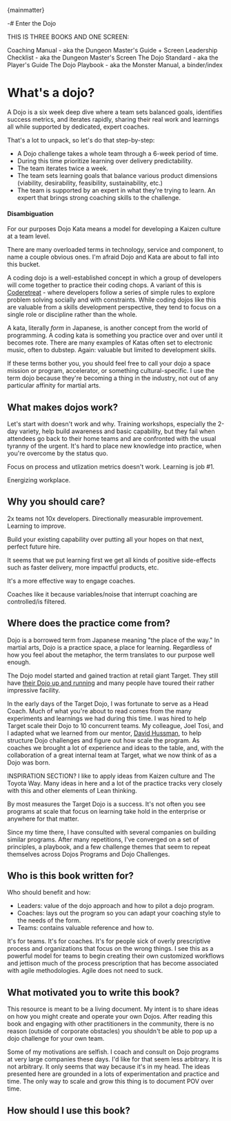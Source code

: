 {mainmatter}

-# Enter the Dojo

THIS IS THREE BOOKS AND ONE SCREEN:

Coaching Manual - aka the Dungeon Master's Guide + Screen
Leadership Checklist - aka the Dungeon Master's Screen
The Dojo Standard - aka the Player's Guide
The Dojo Playbook - aka the Monster Manual, a binder/index

# What's a dojo?

A Dojo is a six week deep dive where a team sets balanced goals, identifies success metrics, and iterates rapidly, sharing their real work and learnings all while supported by dedicated, expert coaches.

That's a lot to unpack, so let's do that step-by-step:

- A Dojo challenge takes a whole team through a 6-week period of time.
- During this time prioritize learning over delivery predictability.
- The team iterates twice a week.
- The team sets learning goals that balance various product dimensions (viability, desirability, feasibility, sustainability, etc.)
- The team is supported by an expert in what they're trying to learn. An expert that brings strong coaching skills to the challenge.

#### Disambiguation

For our purposes Dojo Kata means a model for developing a Kaizen culture at a team level.

There are many overloaded terms in technology, service and component, to name a couple obvious ones. I'm afraid Dojo and Kata are about to fall into this bucket.

A coding dojo is a well-established concept in which a group of developers will come together to practice their coding chops. A variant of this is [Coderetreat](https://www.notion.so/d01f7f4c-f3a2-448b-a545-58885a22d6a5) - where developers follow a series of simple rules to explore problem solving socially and with constraints. While coding dojos like this are valuable from a skills development perspective, they tend to focus on a single role or discipline rather than the whole. 

A kata, literally *form* in Japanese, is another concept from the world of programming. A coding kata is something you practice over and over until it becomes rote. There are many examples of Katas often set to electronic music, often to dubstep. Again: valuable but limited to development skills.

If these terms bother you, you should feel free to call your dojo a space mission or program, accelerator, or something cultural-specific. I use the term dojo because they're becoming a thing in the industry, not out of any particular affinity for martial arts.

## What makes dojos work?

Let's start with doesn't work and why. Training workshops, especially the 2-day variety, help build awareness and basic capability, but they fail when attendees go back to their home teams and are confronted with the usual tyranny of the urgent. It's hard to place new knowledge into practice, when you're overcome by the status quo.

Focus on process and utlization metrics doesn't work. Learning is job #1.

Energizing workplace.

## Why you should care?

2x teams not 10x developers. Directionally measurable improvement. Learning to improve.

Build your existing capability over putting all your hopes on that next, perfect future hire.

It seems that we put learning first we get all kinds of positive side-effects such as faster delivery, more impactful products, etc.

It's a more effective way to engage coaches.

Coaches like it because variables/noise that interrupt coaching are controlled/is filtered.

## Where does the practice come from?

Dojo is a borrowed term from Japanese meaning "the place of the way." In martial arts, Dojo is a practice space, a place for learning. Regardless of how you feel about the metaphor, the term translates to our purpose well enough.

The Dojo model started and gained traction at retail giant Target. They still have [their Dojo up and running](#) and many people have toured their rather impressive facility. 

In the early days of the Target Dojo, I was fortunate to serve as a Head Coach. Much of what you're about to read comes from the many experiments and learnings we had during this time. I was hired to help Target scale their Dojo to 10 concurrent teams. My colleague, Joel Tosi, and I adapted what we learned from our mentor, [David Hussman](https://www.notion.so/0c18b781-9544-4f09-9866-b3c29a0673ba), to help structure Dojo challenges and figure out how scale the program. As coaches we brought a lot of experience and ideas to the table, and, with the collaboration of a great internal team at Target, what we now think of as a Dojo was born.

INSPIRATION SECTION? I like to apply ideas from Kaizen culture and The Toyota Way. Many ideas in here and a lot of the practice tracks very closely with this and other elements of Lean thinking.

By most measures the Target Dojo is a success. It's not often you see programs at scale that focus on learning take hold in the enterprise or anywhere for that matter. 

Since my time there, I have consulted with several companies on building similar programs. After many repetitions, I've converged on a set of principles, a playbook, and a few challenge themes that seem to repeat themselves across Dojos Programs and Dojo Challenges. 

## Who is this book written for?

Who should benefit and how:

- Leaders: value of the dojo approach and how to pilot a dojo program.
- Coaches: lays out the program so you can adapt your coaching style to the needs of the form.
- Teams: contains valuable reference and how to.

It's for teams. It's for coaches. It's for people sick of overly prescriptive process and organizations that focus on the wrong things. I see this as a powerful model for teams to begin creating their own customized workflows and jettison much of the process prescription that has become associated with agile methodologies. Agile does not need to suck.

## What motivated you to write this book?

This resource is meant to be a living document. My intent is to share ideas on how you might create and operate your own Dojos. After reading this book and engaging with other practitioners in the community, there is no reason (outside of corporate obstacles) you shouldn't be able to pop up a dojo challenge for your own team.

Some of my motivations are selfish. I coach and consult on Dojo programs at very large companies these days. I'd like for that seem less arbitrary. It is not arbitrary. It only seems that way because it's in my head. The ideas presented here are grounded in a lots of experimentation and practice and time. The only way to scale and grow this thing is to document POV over time.

## How should I use this book?